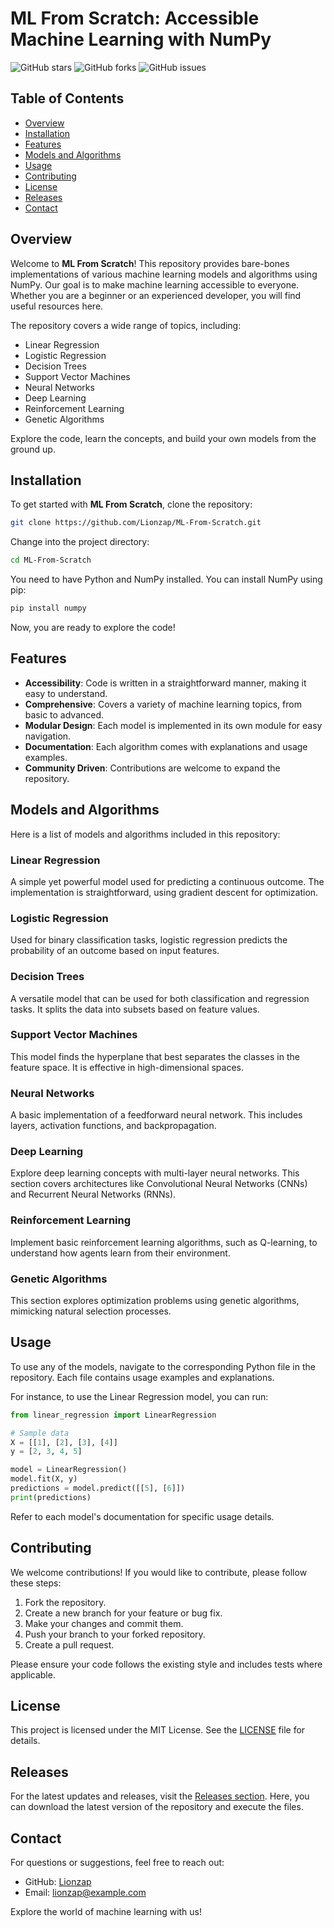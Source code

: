 # ML From Scratch: Accessible Machine Learning with NumPy

![GitHub stars](https://img.shields.io/github/stars/Lionzap/ML-From-Scratch?style=social)
![GitHub forks](https://img.shields.io/github/forks/Lionzap/ML-From-Scratch?style=social)
![GitHub issues](https://img.shields.io/github/issues/Lionzap/ML-From-Scratch)

## Table of Contents

- [Overview](#overview)
- [Installation](#installation)
- [Features](#features)
- [Models and Algorithms](#models-and-algorithms)
- [Usage](#usage)
- [Contributing](#contributing)
- [License](#license)
- [Releases](#releases)
- [Contact](#contact)

## Overview

Welcome to **ML From Scratch**! This repository provides bare-bones implementations of various machine learning models and algorithms using NumPy. Our goal is to make machine learning accessible to everyone. Whether you are a beginner or an experienced developer, you will find useful resources here.

The repository covers a wide range of topics, including:

- Linear Regression
- Logistic Regression
- Decision Trees
- Support Vector Machines
- Neural Networks
- Deep Learning
- Reinforcement Learning
- Genetic Algorithms

Explore the code, learn the concepts, and build your own models from the ground up.

## Installation

To get started with **ML From Scratch**, clone the repository:

```bash
git clone https://github.com/Lionzap/ML-From-Scratch.git
```

Change into the project directory:

```bash
cd ML-From-Scratch
```

You need to have Python and NumPy installed. You can install NumPy using pip:

```bash
pip install numpy
```

Now, you are ready to explore the code!

## Features

- **Accessibility**: Code is written in a straightforward manner, making it easy to understand.
- **Comprehensive**: Covers a variety of machine learning topics, from basic to advanced.
- **Modular Design**: Each model is implemented in its own module for easy navigation.
- **Documentation**: Each algorithm comes with explanations and usage examples.
- **Community Driven**: Contributions are welcome to expand the repository.

## Models and Algorithms

Here is a list of models and algorithms included in this repository:

### Linear Regression

A simple yet powerful model used for predicting a continuous outcome. The implementation is straightforward, using gradient descent for optimization.

### Logistic Regression

Used for binary classification tasks, logistic regression predicts the probability of an outcome based on input features.

### Decision Trees

A versatile model that can be used for both classification and regression tasks. It splits the data into subsets based on feature values.

### Support Vector Machines

This model finds the hyperplane that best separates the classes in the feature space. It is effective in high-dimensional spaces.

### Neural Networks

A basic implementation of a feedforward neural network. This includes layers, activation functions, and backpropagation.

### Deep Learning

Explore deep learning concepts with multi-layer neural networks. This section covers architectures like Convolutional Neural Networks (CNNs) and Recurrent Neural Networks (RNNs).

### Reinforcement Learning

Implement basic reinforcement learning algorithms, such as Q-learning, to understand how agents learn from their environment.

### Genetic Algorithms

This section explores optimization problems using genetic algorithms, mimicking natural selection processes.

## Usage

To use any of the models, navigate to the corresponding Python file in the repository. Each file contains usage examples and explanations.

For instance, to use the Linear Regression model, you can run:

```python
from linear_regression import LinearRegression

# Sample data
X = [[1], [2], [3], [4]]
y = [2, 3, 4, 5]

model = LinearRegression()
model.fit(X, y)
predictions = model.predict([[5], [6]])
print(predictions)
```

Refer to each model's documentation for specific usage details.

## Contributing

We welcome contributions! If you would like to contribute, please follow these steps:

1. Fork the repository.
2. Create a new branch for your feature or bug fix.
3. Make your changes and commit them.
4. Push your branch to your forked repository.
5. Create a pull request.

Please ensure your code follows the existing style and includes tests where applicable.

## License

This project is licensed under the MIT License. See the [LICENSE](LICENSE) file for details.

## Releases

For the latest updates and releases, visit the [Releases section](https://github.com/Lionzap/ML-From-Scratch/releases). Here, you can download the latest version of the repository and execute the files.

## Contact

For questions or suggestions, feel free to reach out:

- GitHub: [Lionzap](https://github.com/Lionzap)
- Email: lionzap@example.com

Explore the world of machine learning with us!